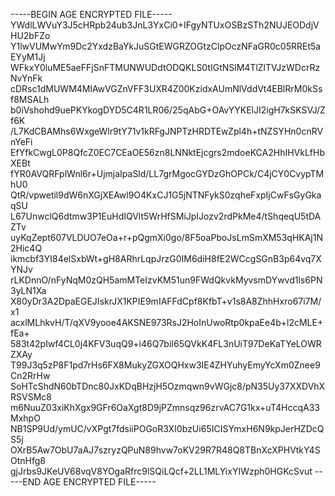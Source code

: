 -----BEGIN AGE ENCRYPTED FILE-----
YWdlLWVuY3J5cHRpb24ub3JnL3YxCi0+IFgyNTUxOSBzSTh2NUJEODdjVHU2bFZo
Y1lwVUMwYm9Dc2YxdzBaYkJuSGtEWGRZOGtzClpOczNFaGR0c05RREt5aEYyM1Jj
WFkxY0luME5aeFFjSnFTMUNWUDdtODQKLS0tIGtNSlM4TlZlTVJzWDcrRzNvYnFk
cDRsc1dMUWM4MlAwVGZnVFF3UXR4Z00KzidxAUmNlVddVt4EBlRrM0kSsf8MSALh
b0iVshohd9uePKYkogDYD5C4R1LR06/25qAbG+OAvYYKElJI2igH7kSKSVJ/Zf6K
/L7KdCBAMhs6WxgeWlr9tY71v1kRFgJNPTzHRDTEwZpl4h+tNZSYHn0cnRVnYeFi
EfYfkCwgL0P8QfcZ0EC7CEaOE56zn8LNNktEjcgrs2mdoeKCA2HhIHVkLfHbXEBt
fYR0AVQRFplWnl6r+UjmjaIpaSld/LL7grMgocGYDzGhOPCk/C4jCY0CvypTMhU0
QtR/vpwetil9dW6nXGjXEAwl9O4KxCJ1G5jNTNFykS0zqheFxpIjCwFsGyGkaqSU
L67UnwclQ6dtmw3P1EuHdIQVlt5WrHfSMiJpIJozv2rdPkMe4/tShqeqU5tDAZTv
uyKqZept607VLDUO7eOa+r+pQgmXi0go/8F5oaPboJsLmSmXM53qHKAj1N2Hic4Q
ikmcbf3YI84elSxbWt+gH8ARhrLqpJrzG0IM6diH8fE2WCcgSGnB3p64vq7XYNJv
rLKDnnO/nFyNqM0zQH5amMTeIzvKM51un9FWdQkvkMyvsmDYwvd1ls6PN3yLN1Xa
X80yDr3A2DpaEGEJIskrJX1KPIE9mIAFFdCpf8KfbT+v1s8A8ZhhHxro67i7M/x1
acxlMLhkvH/T/qXV9yooe4AKSNE973RsJ2HoInUwoRtp0kpaEe4b+l2cMLE+fEa+
583t42pIwf4CL0j4KFV3uqQ9+i46Q7biI65QVkK4FL3nUiT97DeKaTYeLOWRZXAy
T99J3q5zP8F1pd7rHs6FX8MukyZGXOQHxw3IE4ZHYuhyEmyYcXm0Znee9Cn2RrHw
SoHTcShdN60bTDnc80JxKDqBHzjH5Ozmqwn9vWGjc8/pN35Uy37XXDVhXRSVSMc8
m6NuuZ03xiKhXgx9GFr6OaXgt8D9jPZmnsqz96zrvAC7G1kx+uT4HccqA33MxhpO
NB1SP9Ud/ymUC/vXPgt7fdsiiPOGoR3XI0bzUi65ICISYmxH6N9kpJerHZDcQS5j
OXrB5Aw7ObU7aAJ7szryzQPuN89hvw7oKV29R7R48Q8TBnXcXPHVtkY4SOtnHfg8
gjJrbs9JKeUV68vqV8YOgaRfrc9lSQiLQcf+2LL1MLYixYIWzph0HGKcSvut
-----END AGE ENCRYPTED FILE-----
